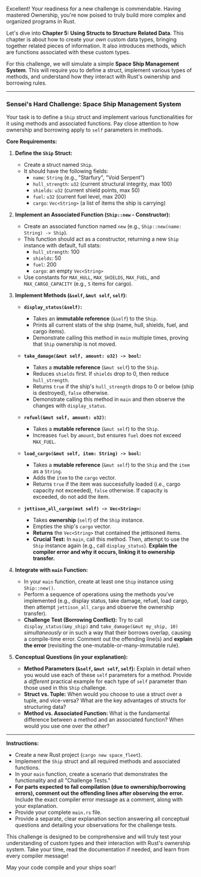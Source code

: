 Excellent! Your readiness for a new challenge is commendable. Having mastered Ownership, you're now poised to truly build more complex and organized programs in Rust.

Let's dive into **Chapter 5: Using Structs to Structure Related Data**. This chapter is about how to create your *own* custom data types, bringing together related pieces of information. It also introduces methods, which are functions associated with these custom types.

For this challenge, we will simulate a simple **Space Ship Management System**. This will require you to define a struct, implement various types of methods, and understand how they interact with Rust's ownership and borrowing rules.

---

### **Sensei's Hard Challenge: Space Ship Management System**

Your task is to define a `Ship` struct and implement various functionalities for it using methods and associated functions. Pay close attention to how ownership and borrowing apply to `self` parameters in methods.

**Core Requirements:**

1.  **Define the `Ship` Struct:**
    * Create a struct named `Ship`.
    * It should have the following fields:
        * `name`: `String` (e.g., "Starfury", "Void Serpent")
        * `hull_strength`: `u32` (current structural integrity, max 100)
        * `shields`: `u32` (current shield points, max 50)
        * `fuel`: `u32` (current fuel level, max 200)
        * `cargo`: `Vec<String>` (a list of items the ship is carrying)

2.  **Implement an Associated Function (`Ship::new` - Constructor):**
    * Create an associated function named `new` (e.g., `Ship::new(name: String) -> Ship`).
    * This function should act as a constructor, returning a new `Ship` instance with default, full stats:
        * `hull_strength`: 100
        * `shields`: 50
        * `fuel`: 200
        * `cargo`: an empty `Vec<String>`
    * Use constants for `MAX_HULL`, `MAX_SHIELDS`, `MAX_FUEL`, and `MAX_CARGO_CAPACITY` (e.g., `5` items for cargo).

3.  **Implement Methods (`&self`, `&mut self`, `self`):**

    * **`display_status(&self)`:**
        * Takes an **immutable reference** (`&self`) to the `Ship`.
        * Prints all current stats of the ship (name, hull, shields, fuel, and cargo items).
        * Demonstrate calling this method in `main` multiple times, proving that `Ship` ownership is not moved.

    * **`take_damage(&mut self, amount: u32) -> bool`:**
        * Takes a **mutable reference** (`&mut self`) to the `Ship`.
        * Reduces `shields` first. If `shields` drop to 0, then reduce `hull_strength`.
        * Returns `true` if the ship's `hull_strength` drops to 0 or below (ship is destroyed), `false` otherwise.
        * Demonstrate calling this method in `main` and then observe the changes with `display_status`.

    * **`refuel(&mut self, amount: u32)`:**
        * Takes a **mutable reference** (`&mut self`) to the `Ship`.
        * Increases `fuel` by `amount`, but ensures `fuel` does not exceed `MAX_FUEL`.

    * **`load_cargo(&mut self, item: String) -> bool`:**
        * Takes a **mutable reference** (`&mut self`) to the `Ship` and the `item` as a `String`.
        * Adds the `item` to the `cargo` vector.
        * Returns `true` if the item was successfully loaded (i.e., cargo capacity not exceeded), `false` otherwise. If capacity is exceeded, do not add the item.

    * **`jettison_all_cargo(mut self) -> Vec<String>`:**
        * Takes **ownership** (`self`) of the `Ship` instance.
        * Empties the ship's `cargo` vector.
        * **Returns** the `Vec<String>` that contained the jettisoned items.
        * **Crucial Test:** In `main`, call this method. Then, attempt to use the `Ship` instance again (e.g., call `display_status`). **Explain the compiler error and why it occurs, linking it to ownership transfer.**

4.  **Integrate with `main` Function:**
    * In your `main` function, create at least one `Ship` instance using `Ship::new()`.
    * Perform a sequence of operations using the methods you've implemented (e.g., display status, take damage, refuel, load cargo, then attempt `jettison_all_cargo` and observe the ownership transfer).
    * **Challenge Test (Borrowing Conflict):** Try to call `display_status(&my_ship)` and `take_damage(&mut my_ship, 10)` *simultaneously* or in such a way that their borrows overlap, causing a compile-time error. Comment out the offending line(s) and **explain the error** (revisiting the one-mutable-or-many-immutable rule).

5.  **Conceptual Questions (in your explanation):**

    * **Method Parameters (`&self`, `&mut self`, `self`):** Explain in detail when you would use each of these `self` parameters for a method. Provide a *different* practical example for each type of `self` parameter than those used in this `Ship` challenge.
    * **Struct vs. Tuple:** When would you choose to use a struct over a tuple, and vice-versa? What are the key advantages of structs for structuring data?
    * **Method vs. Associated Function:** What is the fundamental difference between a method and an associated function? When would you use one over the other?

---

**Instructions:**

* Create a new Rust project (`cargo new space_fleet`).
* Implement the `Ship` struct and all required methods and associated functions.
* In your `main` function, create a scenario that demonstrates the functionality and all "Challenge Tests."
* **For parts expected to fail compilation (due to ownership/borrowing errors), comment out the offending lines after observing the error.** Include the exact compiler error message as a comment, along with your explanation.
* Provide your complete `main.rs` file.
* Provide a separate, clear explanation section answering all conceptual questions and detailing your observations for the challenge tests.

This challenge is designed to be comprehensive and will truly test your understanding of custom types and their interaction with Rust's ownership system. Take your time, read the documentation if needed, and learn from every compiler message!

May your code compile and your ships soar!